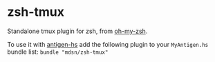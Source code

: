# zsh-tmux
Standalone tmux plugin for zsh, from [oh-my-zsh].

To use it with [antigen-hs] add the following plugin to your `MyAntigen.hs` bundle list: `bundle "mdsn/zsh-tmux"`

[oh-my-zsh]: https://github.com/robbyrussell/oh-my-zsh
[antigen-hs]: https://github.com/Tarrasch/antigen-hs
